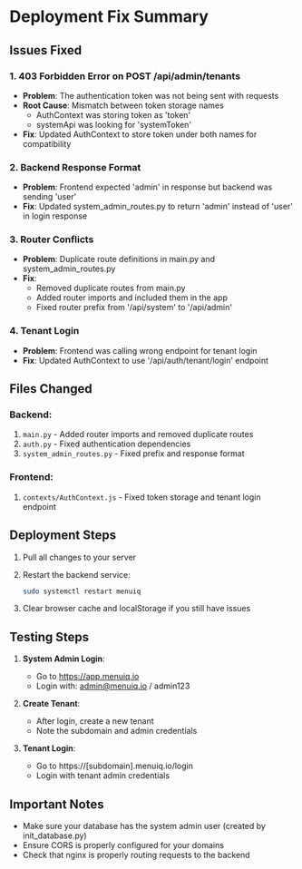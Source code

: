 # Deployment Fix Summary

## Issues Fixed

### 1. **403 Forbidden Error on POST /api/admin/tenants**
- **Problem**: The authentication token was not being sent with requests
- **Root Cause**: Mismatch between token storage names
  - AuthContext was storing token as 'token'
  - systemApi was looking for 'systemToken'
- **Fix**: Updated AuthContext to store token under both names for compatibility

### 2. **Backend Response Format**
- **Problem**: Frontend expected 'admin' in response but backend was sending 'user'
- **Fix**: Updated system_admin_routes.py to return 'admin' instead of 'user' in login response

### 3. **Router Conflicts**
- **Problem**: Duplicate route definitions in main.py and system_admin_routes.py
- **Fix**: 
  - Removed duplicate routes from main.py
  - Added router imports and included them in the app
  - Fixed router prefix from '/api/system' to '/api/admin'

### 4. **Tenant Login**
- **Problem**: Frontend was calling wrong endpoint for tenant login
- **Fix**: Updated AuthContext to use '/api/auth/tenant/login' endpoint

## Files Changed

### Backend:
1. `main.py` - Added router imports and removed duplicate routes
2. `auth.py` - Fixed authentication dependencies
3. `system_admin_routes.py` - Fixed prefix and response format

### Frontend:
1. `contexts/AuthContext.js` - Fixed token storage and tenant login endpoint

## Deployment Steps

1. Pull all changes to your server
2. Restart the backend service:
   ```bash
   sudo systemctl restart menuiq
   ```

3. Clear browser cache and localStorage if you still have issues

## Testing Steps

1. **System Admin Login**:
   - Go to https://app.menuiq.io
   - Login with: admin@menuiq.io / admin123

2. **Create Tenant**:
   - After login, create a new tenant
   - Note the subdomain and admin credentials

3. **Tenant Login**:
   - Go to https://[subdomain].menuiq.io/login
   - Login with tenant admin credentials

## Important Notes

- Make sure your database has the system admin user (created by init_database.py)
- Ensure CORS is properly configured for your domains
- Check that nginx is properly routing requests to the backend